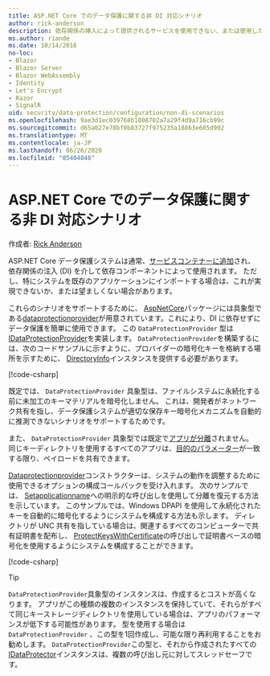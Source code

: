```yaml
---
title: ASP.NET Core でのデータ保護に関する非 DI 対応シナリオ
author: rick-anderson
description: 依存関係の挿入によって提供されるサービスを使用できない、または使用したくないデータ保護シナリオをサポートする方法について説明します。
ms.author: riande
ms.date: 10/14/2016
no-loc:
- Blazor
- Blazor Server
- Blazor WebAssembly
- Identity
- Let's Encrypt
- Razor
- SignalR
uid: security/data-protection/configuration/non-di-scenarios
ms.openlocfilehash: 9ae3d1ec039768b1008702a7a29f4d9a716cb99c
ms.sourcegitcommit: d65a027e78bf0b83727f975235a18863e685d902
ms.translationtype: MT
ms.contentlocale: ja-JP
ms.lasthandoff: 06/26/2020
ms.locfileid: "85404848"
---
```

# <a name="non-di-aware-scenarios-for-data-protection-in-aspnet-core"></a>ASP.NET Core でのデータ保護に関する非 DI 対応シナリオ

作成者: [Rick Anderson](https://twitter.com/RickAndMSFT)

ASP.NET Core データ保護システムは通常、[サービスコンテナーに追加](xref:security/data-protection/consumer-apis/overview)され、依存関係の注入 (DI) を介して依存コンポーネントによって使用されます。 ただし、特にシステムを既存のアプリケーションにインポートする場合は、これが実現できないか、または望ましくない場合があります。

これらのシナリオをサポートするために、 [AspNetCore](https://www.nuget.org/packages/Microsoft.AspNetCore.DataProtection.Extensions/)パッケージには具象型である[dataprotectionprovider](/dotnet/api/Microsoft.AspNetCore.DataProtection.DataProtectionProvider)が用意されています。これにより、DI に依存せずにデータ保護を簡単に使用できます。 この `DataProtectionProvider` 型は[IDataProtectionProvider](/dotnet/api/microsoft.aspnetcore.dataprotection.idataprotectionprovider)を実装します。 `DataProtectionProvider`を構築するには、次のコードサンプルに示すように、プロバイダーの暗号化キーを格納する場所を示すために、 [DirectoryInfo](/dotnet/api/system.io.directoryinfo)インスタンスを提供する必要があります。

[!code-csharp[](non-di-scenarios/_static/nodisample1.cs)]

既定では、 `DataProtectionProvider` 具象型は、ファイルシステムに永続化する前に未加工のキーマテリアルを暗号化しません。 これは、開発者がネットワーク共有を指し、データ保護システムが適切な保存キー暗号化メカニズムを自動的に推測できないシナリオをサポートするためです。

また、 `DataProtectionProvider` 具象型では既定で[アプリが分離](xref:security/data-protection/configuration/overview#per-application-isolation)されません。 同じキーディレクトリを使用するすべてのアプリは、[目的のパラメーター](xref:security/data-protection/consumer-apis/purpose-strings)が一致する限り、ペイロードを共有できます。

[Dataprotectionprovider](/dotnet/api/microsoft.aspnetcore.dataprotection.dataprotectionprovider)コンストラクターは、システムの動作を調整するために使用できるオプションの構成コールバックを受け入れます。 次のサンプルでは、 [Setapplicationname](/dotnet/api/microsoft.aspnetcore.dataprotection.dataprotectionbuilderextensions.setapplicationname)への明示的な呼び出しを使用して分離を復元する方法を示しています。 このサンプルでは、Windows DPAPI を使用して永続化されたキーを自動的に暗号化するようにシステムを構成する方法も示します。 ディレクトリが UNC 共有を指している場合は、関連するすべてのコンピューターで共有証明書を配布し、 [ProtectKeysWithCertificate](/dotnet/api/microsoft.aspnetcore.dataprotection.dataprotectionbuilderextensions.protectkeyswithcertificate)の呼び出しで証明書ベースの暗号化を使用するようにシステムを構成することができます。

[!code-csharp[](non-di-scenarios/_static/nodisample2.cs)]

> [!TIP]
> `DataProtectionProvider`具象型のインスタンスは、作成するとコストが高くなります。 アプリがこの種類の複数のインスタンスを保持していて、それらがすべて同じキーストレージディレクトリを使用している場合は、アプリのパフォーマンスが低下する可能性があります。 型を使用する場合は `DataProtectionProvider` 、この型を1回作成し、可能な限り再利用することをお勧めします。 `DataProtectionProvider`この型と、それから作成されたすべての[IDataProtector](/dotnet/api/microsoft.aspnetcore.dataprotection.idataprotector)インスタンスは、複数の呼び出し元に対してスレッドセーフです。
